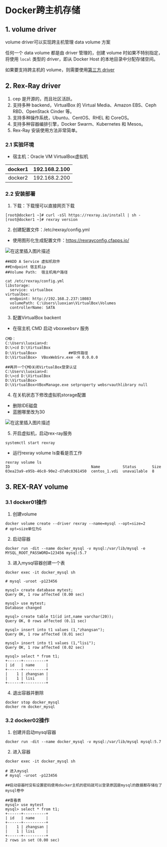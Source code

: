 # Docker跨主机存储

## 1. volume driver

volume driver可以实现跨主机管理 data volume 方案

任何一个 data volume 都是由 driver 管理的，创建 volume 时如果不特别指定，将使用 `local` 类型的 driver，即从 Docker Host 的本地目录中分配存储空间。

如果要支持跨主机的 volume，则需要使用[第三方 driver](https://docs.docker.com/engine/extend/legacy_plugins/#volume-plugins)

## 2. Rex-Ray driver

1. cep 是开源的，而且社区活跃。
2. 支持多种 backend，VirtualBox 的 Virtual Media、Amazon EBS、Ceph RBD、OpenStack Cinder 等。
3. 支持多种操作系统，Ubuntu、CentOS、RHEL 和 CoreOS。
4. 支持多种容器编排引擎，Docker Swarm、Kubernetes 和 Mesos。
5. Rex-Ray 安装使用方法非常简单。

### 2.1 实验环境

- 宿主机：Oracle VM VirtualBox虚拟机

| docker1 | 192.168.2.100 |
| :-----: | :-----------: |
| docker2 | 192.168.2.200 |

### 2.2 安装部署

1. 下载：下载慢可以直接网页下载

```
[root@docker1 ~]# curl -sSl https://rexray.io/install | sh -
[root@docker1 ~]# rexray version
```

2.  创建配置文件：/etc/rexray/config.yml

- 使用图形化生成配置文件：https://rexrayconfig.cfapps.io/

![在这里插入图片描述](https://gitee.com/luoxian1011/pictures/raw/master/20200609144700314.png)

```
##ADD A Service 虚拟机软件
##Endpoint 宿主机ip
##Volume Path:  宿主机用户路径

cat /etc/rexray/config.yml 
libstorage:
  service: virtualbox
virtualbox:
  endpoint: http://192.168.2.237:18083
  volumePath: C:\Users\luoxian\VirtualBox\Volumes
  controllerName: SATA
```

3. 配置VirtualBox backent

- 在宿主机 CMD 启动 vboxwebsrv 服务

```
CMD：
C:\Users\luoxian>d:
D:\>cd D:\VirtualBox
D:\VirtualBox> 				##软件路径
D:\VirtualBox> 	VBoxWebSrv.exe -H 0.0.0.0

##再开一个CMD关闭VirtualBox登录认证
C:\Users\luoxian>d:
D:\>cd D:\VirtualBox
D:\VirtualBox> 				
D:\VirtualBox>VBoxManage.exe setproperty websrvauthlibrary null
```

4. 在关机状态下修改虚拟机storage配置

- 删除IDE磁盘 
- 蓝圈哪里改为30

![在这里插入图片描述](https://gitee.com/luoxian1011/pictures/raw/master/20200609145315667.png)

5. 开启虚拟机，启动rex-ray服务

```
systemctl start rexray
```

- 运行rexray volume ls查看是否工作

```
rexray volume ls
ID                                    Name          Status       Size
03ea23a9-e95b-46c8-90e2-d7a0c8361450  centos_1.vdi  unavailable  8
```

## 3. REX-RAY volume

### 3.1 docker01操作

1. 创建volume

```
docker volume create --driver rexray --name=mysql --opt=size=2
# opt=size单位为G
```

2. 启动容器

```
docker run -dit --name docker_mysql -v mysql:/var/lib/mysql -e MYSQL_ROOT_PASSWORD=123456 mysql:5.7
```

3. 进入mysql容器创建一个表

```
docker exec -it docker_mysql sh

# mysql -uroot -p123456

mysql> create database mytest;
Query OK, 1 row affected (0.00 sec)

mysql> use mytest;
Database changed

mysql> create table t1(id int,name varchar(20));
Query OK, 0 rows affected (0.11 sec)

mysql> insert into t1 values (1,"zhangsan");
Query OK, 1 row affected (0.01 sec)

mysql> insert into t1 values (1,"lisi");
Query OK, 1 row affected (0.02 sec)

mysql> select * from t1;
+------+----------+
| id   | name     |
+------+----------+
|    1 | zhangsan |
|    1 | lisi     |
+------+----------+
```

4. 退出容器并删除

```
docker stop docker_mysql
docker rm docker_mysql
```

### 3.2 docker02操作

1. 创建并启动mysql容器

```
docker run -dit --name docker_mysql -v mysql:/var/lib/mysql mysql:5.7
```

2. 进入容器

```
docker exec -it docker_mysql sh

# 进入mysql
# mysql -uroot -p123456

##启动容器时没有设置密码使用docker主机的密码就可以登录原因是mysql的数据都存储在了 mysql卷中

##查看表
mysql> use mytest
mysql> select * from t1;
+------+----------+
| id   | name     |
+------+----------+
|    1 | zhangsan |
|    1 | lisi     |
+------+----------+
2 rows in set (0.00 sec)
```

